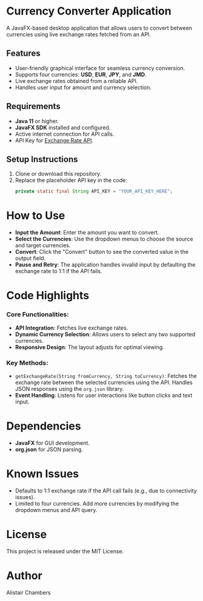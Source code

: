 # Currency Converter Application

A JavaFX-based desktop application that allows users to convert between currencies using live exchange rates fetched from an API.

## Features
- User-friendly graphical interface for seamless currency conversion.
- Supports four currencies: **USD**, **EUR**, **JPY**, and **JMD**.
- Live exchange rates obtained from a reliable API.
- Handles user input for amount and currency selection.

## Requirements
- **Java 11** or higher.
- **JavaFX SDK** installed and configured.
- Active internet connection for API calls.
- API Key for [Exchange Rate API](https://open.er-api.com/).

## Setup Instructions
1. Clone or download this repository.
2. Replace the placeholder API key in the code:
   ```java
   private static final String API_KEY = "YOUR_API_KEY_HERE";
# How to Use

- **Input the Amount**: Enter the amount you want to convert.
- **Select the Currencies**: Use the dropdown menus to choose the source and target currencies.
- **Convert**: Click the "Convert" button to see the converted value in the output field.
- **Pause and Retry**: The application handles invalid input by defaulting the exchange rate to 1:1 if the API fails.

# Code Highlights

### Core Functionalities:
- **API Integration**: Fetches live exchange rates.
- **Dynamic Currency Selection**: Allows users to select any two supported currencies.
- **Responsive Design**: The layout adjusts for optimal viewing.

### Key Methods:
- `getExchangeRate(String fromCurrency, String toCurrency)`: Fetches the exchange rate between the selected currencies using the API. Handles JSON responses using the `org.json` library.
- **Event Handling**: Listens for user interactions like button clicks and text input.

# Dependencies
- **JavaFX** for GUI development.
- **org.json** for JSON parsing.

# Known Issues
- Defaults to 1:1 exchange rate if the API call fails (e.g., due to connectivity issues).
- Limited to four currencies. Add more currencies by modifying the dropdown menus and API query.

# License
This project is released under the MIT License.

# Author
Alistair Chambers
